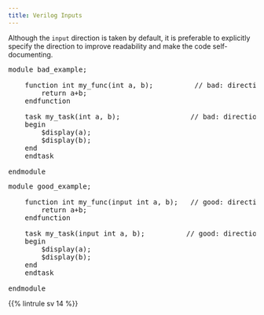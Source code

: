 ```yaml
---
title: Verilog Inputs
---
```


Although the `input` direction is taken by default, it is preferable to explicitly specify the direction to improve readability and make the code self-documenting.

<pre>module bad_example;

	function int my_func(<span class="info">int a, b</span>);          // bad: direction of a and b omitted
		return a+b;
	endfunction
	
	task my_task(<span class="info">int a, b</span>);                 // bad: direction of a and b omitted
	begin
		$display(a);
		$display(b);
	end
	endtask
	
endmodule</pre>

<pre>module good_example;

	function int my_func(<span class="goodcode">input</span> int a, b);   // good: direction of a and b specified
		return a+b;
	endfunction
	
	task my_task(<span class="goodcode">input</span> int a, b);          // good: direction of a and b specified
	begin
		$display(a);
		$display(b);
	end
	endtask
	
endmodule</pre>


{{% lintrule sv 14 %}}
